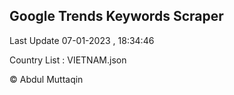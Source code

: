 

## Google Trends Keywords Scraper 
 
Last Update 07-01-2023 , 18:34:46

Country List :
VIETNAM.json



© Abdul Muttaqin 
